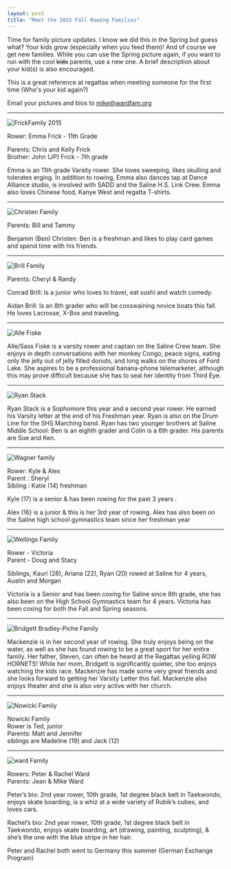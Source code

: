 ```yaml
---
layout: post  
title: "Meet the 2015 Fall Rowing Families"
---
```


Time for family picture updates. I know we did this in the Spring but guess
what? Your kids grow (especially when you feed them)! And of course we get new
families. While you can use the Spring picture again, if you want to run with
the cool <s>kids</s> parents, use a new one. A brief description about your
kid(s) is also encouraged.

This is a great reference at regattas when meeting someone for the first time
(Who's your kid again?)

Email your pictures and bios to <mike@wardfam.org>

--------------------------------------------------------------------------------

![FrickFamily 2015](http://i.imgur.com/cJWFpbc.jpg)

Rower: Emma Frick - 11th Grade

Parents: Chris and Kelly Frick  
Brother: John (JP) Frick - 7th grade

Emma is an 11th grade Varsity rower. She loves sweeping, likes skulling and
tolerates erging. In addition to rowing, Emma also dances tap at Dance Alliance
studio, is involved with SADD and the Saline H.S. Link Crew. Emma also loves
Chinese food, Kanye West and regatta T-shirts.

--------------------------------------------------------------------------------

![Christen Family](http://i.imgur.com/ErThUct.jpg)

Parents: Bill and Tammy

Benjamin (Ben) Christen: Ben is a freshman and likes to play card games and
spend time with his friends.

--------------------------------------------------------------------------------

![Brill Family](http://i.imgur.com/t0aeboC.jpg)

Parents: Cheryl & Randy

Conrad Brill: Is a junior who loves to travel, eat sushi and watch comedy.

Aidan Brill: Is an 8th grader who will be coxswaining novice boats this fall. He
loves Lacrosse, X-Box and traveling.

--------------------------------------------------------------------------------

![Alle Fiske](http://i.imgur.com/d8fdRIe.jpg)

Alle/Sass Fiske is a varsity rower and captain on the Saline Crew team. She
enjoys in depth conversations with her monkey Congo, peace signs, eating only
the jelly out of jelly filled donuts, and long walks on the shores of Ford Lake.
She aspires to be a professional banana-phone telemarketer, although this may
prove difficult because she has to seal her identity from Third Eye.

--------------------------------------------------------------------------------

![Ryan Stack](http://i.imgur.com/SMbl7lE.jpg)

Ryan Stack is a Sophomore this year and a second year rower. He earned his
Varsity letter at the end of his Freshman year. Ryan is also on the Drum Line
for the SHS Marching band. Ryan has two younger brothers at Saline Middle
School: Ben is an eighth grader and Colin is a 6th grader. His parents are Sue
and Ken.

--------------------------------------------------------------------------------

![Wagner family](http://i.imgur.com/7zZolqB.jpg)

Rower: Kyle & Alex  
Parent : Sheryl  
Sibling : Katie (14) freshman

Kyle (17) is a senior & has been rowing for the past 3 years .

Alex (16) is a junior & this is her 3rd year of rowing. Alex has also been on
the Saline high school gymnastics team since her freshman year

--------------------------------------------------------------------------------

![Wellings Family](http://i.imgur.com/SkpODzZ.jpg)

Rower - Victoria  
Parent - Doug and Stacy

Siblings, Kauri (28), Ariana (22), Ryan (20) rowed at Saline for 4 years, Austin
and Morgan

Victoria is a Senior and has been coxing for Saline since 8th grade, she has
also been on the High School Gymnastics team for 4 years. Victoria has been
coxing for both the Fall and Spring seasons.

--------------------------------------------------------------------------------

![Bridgett Bradley-Piche Family](http://i.imgur.com/KbOfPG2.jpg)

Mackenzie is in her second year of rowing. She truly enjoys being on the water,
as well as she has found rowing to be a great sport for her entire family. Her
father, Steven, can often be heard at the Regattas yelling ROW HORNETS! While
her mom, Bridgett is significantly quieter, she too enjoys watching the kids
race. Mackenzie has made some very great friends and she looks forward to
getting her Varsity Letter this fall. Mackenzie also enjoys theater and she is
also very active with her church.

--------------------------------------------------------------------------------

![Nowicki Family](http://i.imgur.com/nYMbHvx.jpg)

Nowicki Family  
Rower is Ted, junior  
Parents: Matt and Jennifer  
siblings are Madeline (19) and Jack (12)

--------------------------------------------------------------------------------

![ward Family](http://i.imgur.com/BanTBWU.jpg)

Rowers: Peter & Rachel Ward  
Parents: Jean & Mike Ward

Peter’s bio: 2nd year rower, 10th grade, 1st degree black belt in Taekwondo,
enjoys skate boarding, is a whiz at a wide variety of Rubik’s cubes, and loves
cars.

Rachel’s bio: 2nd year rower, 10th grade, 1st degree black belt in Taekwondo,
enjoys skate boarding, art (drawing, painting, sculpting), & she’s the one with
the blue stripe in her hair.

Peter and Rachel both went to Germany this summer (German Exchange Program)
